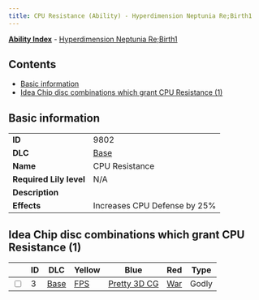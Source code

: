 ```yaml
---
title: CPU Resistance (Ability) - Hyperdimension Neptunia Re;Birth1
---
```


[**Ability Index**](/neptunia/rb1/ability/index.html) - [Hyperdimension Neptunia Re;Birth1](/neptunia/rb1)

## Contents

- [Basic information](#basic-information)
- [Idea Chip disc combinations which grant CPU Resistance (1)](#idea-chip-disc-combinations-which-grant-cpu-resistance-1)

## Basic information

|   |   |
| -- | -- |
| **ID** | 9802
**DLC** | [Base](/neptunia/rb1/dlc/1-base.html)
**Name** | CPU Resistance
**Required Lily level** | N/A
**Description** | 
**Effects** | Increases CPU Defense by 25% |


## Idea Chip disc combinations which grant CPU Resistance (1)

|    | ID | DLC | Yellow | Blue | Red | Type |
| -- | -- | --- | ------ | ---- | --- | ---- |
| <input type="checkbox" id="rb1-item-1-3" class="trackbox" /> | 3 | [Base](/neptunia/rb1/dlc/1-base.html) | [FPS](/neptunia/rb1/item/1-5035-fps.html) | [Pretty 3D CG](/neptunia/rb1/item/1-5086-pretty-3d-cg.html) | [War](/neptunia/rb1/item/1-5167-war.html) | Godly |
